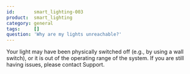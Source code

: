 ```yaml
---
id:       smart_lighting-003
product:  smart_lighting
category: general
tags:     []
question: 'Why are my lights unreachable?'
---
```


Your light may have been physically switched off (e.g., by using a wall switch), or it is out of the operating range of the system. If you are still having issues, please contact Support.